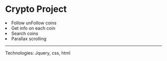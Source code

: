 <h1> Crypto Project</h1>


<li>Follow unFollow coins</li>
<li>Get info on each coin</li>
<li>Search coins</li>
<li>Parallax scrolling</li>

<hr>


<p>Technologies: Jquery, css, html<p>

